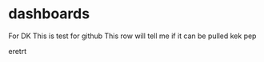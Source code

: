 

# dashboards
For DK
This is test for github
This row will tell me if it can be pulled
kek pep

eretrt
